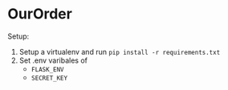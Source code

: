 # OurOrder
Setup:
1. Setup a virtualenv and run `pip install -r requirements.txt`
2. Set .env varibales of
    - `FLASK_ENV`
    - `SECRET_KEY`

